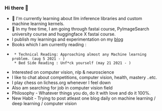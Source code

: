 ### Hi there 👋
  - 🔭 I'm currently learning about llm inference libraries and custom machine learning kernels. 
  - 🔭 In my free time, I am going through fastai course, PyImageSearch university course and huggingface X fastai course.
  - I publish my learnings and experimentation on my [blog](https://fastdaima.github.io/dltalkies/)
  - Books which I am currently reading :
  -       
         * Technical Reading: Approaching almost any Machine learning problem. (aug 5 2021 - )
         * Bed Side Reading : Unf*ck yourself (may 21 2021 - )
  - Interested on computer vision, nlp & neuroscience
  - I like to chat about competitions, computer vision, health, mastery ..etc.
  - I play chess on lichess.org whenever I feel down
  - Also am searching for job in computer vision field
  - Philosophy - Whatever things you do, do it with love and do it 100%. 
  - New Habit - Trying to post atleast one blog daily on machine learning / deep learning  / computer vision
<!--
**fastdaima/fastdaima** is a ✨ _special_ ✨ repository because its `README.md` (this file) appears on your GitHub profile.

Here are some ideas to get you started:

- 🔭 I’m currently working on ...
- 🌱 I’m currently learning ...
- 👯 I’m looking to collaborate on ...
- 🤔 I’m looking for help with ...
- 💬 Ask me about ...
- 📫 How to reach me: ...
- 😄 Pronouns: ...
- ⚡ Fun fact: ...
-->

